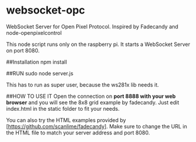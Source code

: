 # websocket-opc
WebSocket Server for Open Pixel Protocol. Inspired by Fadecandy and node-openpixelcontrol

This node script runs only on the raspberry pi.
It starts a WebSocket Server on port 8080.

##Installation
npm install

##RUN
sudo node server.js

This has to run as super user, because the ws281x lib needs it.


##HOW TO USE IT
Open the connection on __port 8888 with your web browser__ and you will see the 8x8 grid example by fadecandy.
Just edit index.html in the static folder to fit your needs.


You can also  try the HTML examples provided by [https://github.com/scanlime/fadecandy]. Make sure to change the URL in the HTML file to match your server address and port 8080.
